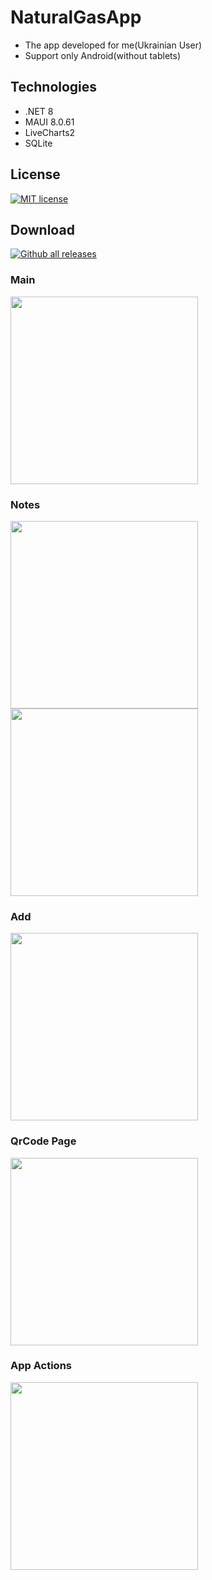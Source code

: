 # NaturalGasApp
- The app developed for me(Ukrainian User)
- Support only Android(without tablets)

## Technologies
- .NET 8
- MAUI 8.0.61
- LiveCharts2
- SQLite

## License
[![MIT license](https://img.shields.io/badge/License-MIT-green.svg)](https://github.com/VitaliiVoitovych/ElectricityApp/blob/master/LICENSE.txt)

## Download
[![Github all releases](https://img.shields.io/github/downloads/Naereen/StrapDown.js/total.svg)](https://github.com/VitaliiVoitovych/NaturalGasApp/releases)

### Main
<img  src="/Screenshots/main.jpg" width="300">

### Notes
<img  src="/Screenshots/notes.jpg" width="300">
<img  src="/Screenshots/notes2.jpg" width="300">

### Add
<img  src="/Screenshots/add.jpg" width="300">

### QrCode Page
<img src="/Screenshots/qr_code_page.jpg" width="300">

### App Actions
<img src="/Screenshots/app_actions.jpg" width="300">